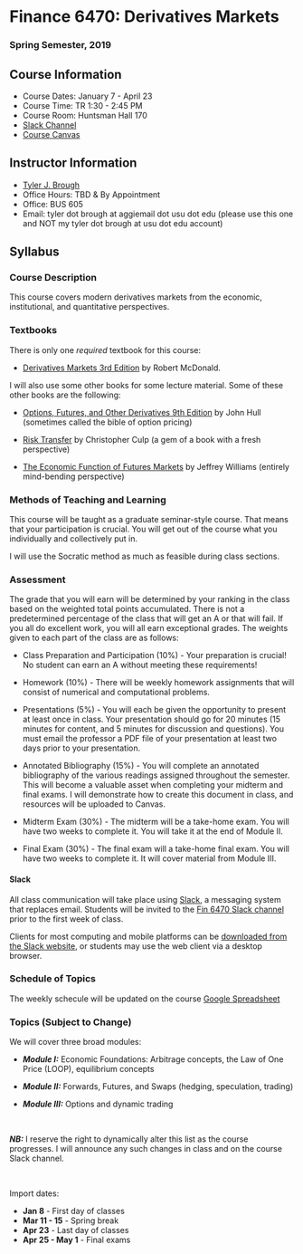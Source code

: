 # Finance 6470: Derivatives Markets 

### Spring Semester, 2019

## Course Information

- Course Dates: January 7 - April 23
- Course Time: TR 1:30 - 2:45 PM 
- Course Room: Huntsman Hall 170
- [Slack Channel](https://fin6470-usu.slack.com)
- [Course Canvas](https://usu.instructure.com/courses/443764)


## Instructor Information

- [Tyler J. Brough](http://tylerbrough.com)
- Office Hours: TBD & By Appointment
- Office: BUS 605
- Email: tyler dot brough at aggiemail dot usu dot edu (please use this one and NOT my tyler dot brough at usu dot
		edu account)


## Syllabus

### Course Description

This course covers modern derivatives markets from the economic, institutional, and
quantitative perspectives. 


### Textbooks

There is only one _required_ textbook for this course:

* [Derivatives Markets 3rd Edition][McDonald] by Robert McDonald.

I will also use some other books for some lecture material. Some of these other books are the following:

* [Options, Futures, and Other Derivatives 9th Edition][Hull] by John Hull (sometimes called the bible of option pricing)

* [Risk Transfer][Culp] by Christopher Culp (a gem of a book with a fresh perspective)

* [The Economic Function of Futures Markets][Williams] by Jeffrey Williams (entirely mind-bending perspective)

### Methods of Teaching and Learning

This course will be taught as a graduate seminar-style course. That means that your participation is crucial. You will get out of the course
what you individually and collectively put in. 

I will use the Socratic method as much as feasible during class sections. 


### Assessment 

The grade that you will earn will be determined by your ranking in the class based on the weighted total points
accumulated. There is not a predetermined percentage of the class that will get an A or that will fail. If you all
do excellent work, you will all earn exceptional grades. The weights given to each part of the class are as follows:

* Class Preparation and Participation (10%) - Your preparation is crucial! No student can earn an A without meeting these
  requirements! 

* Homework (10%) - There will be weekly homework assignments that will consist of numerical and computational problems.

* Presentations (5%) - You will each be given the opportunity to present at least once in class. Your presentation should go for
  20 minutes (15 minutes for content, and 5 minutes for discussion and questions). You must email the professor a PDF file of your
  presentation at least two days prior to your presentation.

* Annotated Bibliography (15%) - You will complete an annotated bibliography of the various readings assigned throughout the semester. 
  This will become a valuable asset when completing your midterm and final exams. I will demonstrate how to create this document in class, 
  and resources will be uploaded to Canvas.

* Midterm Exam (30%) - The midterm will be a take-home exam. You will have two weeks to complete it. You will take it at the end of Module II.

* Final Exam (30%) - The final exam will a take-home final exam. You will have two weeks to complete it. It will cover material from Module III.


#### Slack

All class communication will take place using [Slack](https://slack.com), a messaging system that replaces email.
Students will be invited to the [Fin 6470 Slack channel](https://fin6470-usu.slack.com) prior to the first week of
class.

Clients for most computing and mobile platforms can be
[downloaded from the Slack website](https://slack.com/downloads), or students may use the web client
via a desktop browser.


### Schedule of Topics

The weekly schecule will be updated on the course [Google Spreadsheet](https://docs.google.com/spreadsheets/d/1sx6SvNoKovQYmTHy7Vl13rGLtnckNkdVmWKaC-GxbUM/edit?usp=sharing) 




### Topics (Subject to Change)

We will cover three broad modules:

* ___Module I:___ Economic Foundations: Arbitrage concepts, the Law of One Price (LOOP), equilibrium  concepts

* ___Module II:___ Forwards, Futures, and Swaps (hedging, speculation, trading)

* ___Module III:___ Options and dynamic trading


<br>


***NB:*** I reserve the right to dynamically alter this list as the course progresses. I will announce any such changes in class and on the course Slack channel. 

<br>

Import dates:

* __Jan 8__ - First day of classes
* __Mar 11 - 15__ - Spring break
* __Apr 23__ - Last day of classes
* __Apr 25 - May 1__ - Final exams


[McDonald]: https://www.amazon.com/Derivatives-Markets-3rd-Pearson-Finance/dp/0321543084/ref=sr_1_1?ie=UTF8&qid=1484071179&sr=8-1&keywords=derivatives+markets
[Hull]: https://www.amazon.com/Options-Futures-Other-Derivatives-9th/dp/0133456315/ref=sr_1_1?s=books&ie=UTF8&qid=1484071372&sr=1-1&keywords=options+futures+and+other+derivatives
[Culp]: https://www.amazon.com/Risk-Transfer-Derivatives-Practice-Finance-ebook/dp/B00D57IIV8/ref=sr_1_4?s=books&ie=UTF8&qid=1484071386&sr=1-4&keywords=risk+transfer
[Williams]: https://www.amazon.com/Economic-Function-Futures-Markets/dp/0521389348/ref=pd_rhf_dp_p_img_3?_encoding=UTF8&psc=1&refRID=G37G1D4SMRA3Q2R0ED8E

